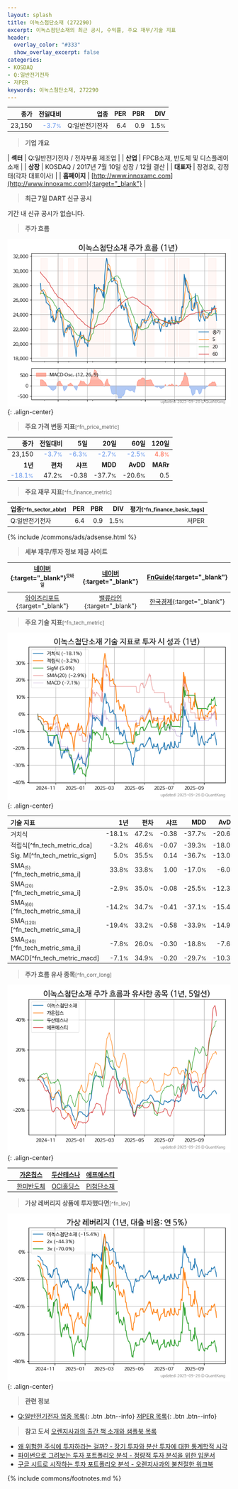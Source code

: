 ```yaml
---
layout: splash
title: 이녹스첨단소재 (272290)
excerpt: 이녹스첨단소재의 최근 공시, 수익률, 주요 재무/기술 지표
header:
  overlay_color: "#333"
  show_overlay_excerpt: false
categories:
- KOSDAQ
- Q:일반전기전자
- 저PER
keywords: 이녹스첨단소재, 272290
---
```


| **종가** | **전일대비** | **업종** | **PER** | **PBR** | **DIV** |
| -------: | -----------: | -------: | ------: | ------: | ------: |
| 23,150 | <span style="color: cornflowerblue">-3.7<small>%</small></span> | Q:일반전기전자 | 6.4 | 0.9 | 1.5<small>%</small> |

<!-- more -->


> **기업 개요**<a id="company"></a>

| <span style="white-space:nowrap;">**섹터**</span> | Q:일반전기전자 / 전자부품 제조업 |
| <span style="white-space:nowrap;">**산업**</span> | FPCB소재, 반도체 및 디스플레이 소재 |
| <span style="white-space:nowrap;">**상장**</span> | KOSDAQ / 2017년 7월 10일 상장 / 12월 결산 |
| <span style="white-space:nowrap;">**대표자**</span> | 장경호, 강정태(각자 대표이사) |
| <span style="white-space:nowrap;">**홈페이지**</span> | [http://www.innoxamc.com](http://www.innoxamc.com){:target="_blank"} |


> **최근 7일 DART 신규 공시**<a id="dart"></a>

기간 내 신규 공시가 없습니다.


> **주가 흐름**<a id="price"></a>

![272290](/stock/images/272290.png){: .align-center}


> **주요 가격 변동 지표**<small>[^fn_price_metric]</small>

| **종가** | **전일대비** | **5일** | **20일** | **60일** | **120일** |
| -------: | -----------: | ------: | -------: | -------: | --------: |
| 23,150 | <span style="color: cornflowerblue">-3.7<small>%</small></span> | <span style="color: cornflowerblue">-6.3<small>%</small></span> | <span style="color: cornflowerblue">-2.7<small>%</small></span> | <span style="color: cornflowerblue">-2.5<small>%</small></span> | <span style="color: tomato">4.8<small>%</small></span> |
| **1년** | **편차** | **샤프** | **MDD** | **AvDD** | **MARr** |
| <span style="color: cornflowerblue">-18.1<small>%</small></span> | 47.2<small>%</small> | -0.38 | -37.7<small>%</small> | -20.6<small>%</small> | 0.5 |


> **주요 재무 지표**<small>[^fn_finance_metric]</small>

| **업종**<small>[^fn_sector_abbr]</small> | **PER** | **PBR** | **DIV** | **평가**<small>[^fn_finance_basic_tags]</small> |
| :--------------------------------------- | ------: | ------: | ------: | ----------------------------------------------: |
| Q:일반전기전자 | 6.4 | 0.9 | 1.5<small>%</small> | 저PER |



{% include /commons/ads/adsense.html %}

> **세부 재무/투자 정보 제공 사이트**

| [네이버](https://m.stock.naver.com/domestic/stock/272290/finance/summary){:target="_blank"}<sup><small>모바일</small></sup> | [네이버](https://finance.naver.com/item/coinfo.naver?code=272290){:target="_blank"} | [FnGuide](https://comp.fnguide.com/SVO2/ASP/SVD_Invest.asp?gicode=A272290&MenuYn=Y){:target="_blank"} |
| :---: | :---: | :---: |
| [와이즈리포트](https://comp.wisereport.co.kr/company/c1040001.aspx?cmp_cd=272290){:target="_blank"} | [밸류라인](https://www.valueline.co.kr/finance/summary/272290){:target="_blank"} | [한국경제](https://markets.hankyung.com/stock/272290/financial-summary){:target="_blank"} |


> **주요 기술 지표**<small>[^fn_tech_metric]</small>


![272290](/stock/images/272290_tech.png){: .align-center}

| **기술 지표** | **1년** | **편차** | **샤프** | **MDD** | **AvDD** |
| :------------ | ------: | -----------: | -------: | ------: | -------: |
| 거치식 | -18.1<small>%</small> | 47.2<small>%</small> | -0.38 | -37.7<small>%</small> | -20.6<small>%</small> |
| 적립식[^fn_tech_metric_dca] | -3.2<small>%</small> | 46.6<small>%</small> | -0.07 | -39.3<small>%</small> | -18.0<small>%</small> |
| Sig. M[^fn_tech_metric_sigm] | 5.0<small>%</small> | 35.5<small>%</small> | 0.14 | -36.7<small>%</small> | -13.0<small>%</small> |
| SMA<small><sub>(5)</sub></small>[^fn_tech_metric_sma_i] | 33.8<small>%</small> | 33.8<small>%</small> | 1.00 | -17.0<small>%</small> | -6.0<small>%</small> |
| SMA<small><sub>(20)</sub></small>[^fn_tech_metric_sma_i] | -2.9<small>%</small> | 35.0<small>%</small> | -0.08 | -25.5<small>%</small> | -12.3<small>%</small> |
| SMA<small><sub>(60)</sub></small>[^fn_tech_metric_sma_i] | -14.2<small>%</small> | 34.7<small>%</small> | -0.41 | -37.1<small>%</small> | -15.4<small>%</small> |
| SMA<small><sub>(120)</sub></small>[^fn_tech_metric_sma_i] | -19.4<small>%</small> | 33.2<small>%</small> | -0.58 | -33.9<small>%</small> | -14.9<small>%</small> |
| SMA<small><sub>(240)</sub></small>[^fn_tech_metric_sma_i] | -7.8<small>%</small> | 26.0<small>%</small> | -0.30 | -18.8<small>%</small> | -7.6<small>%</small> |
| MACD[^fn_tech_metric_macd] | -7.1<small>%</small> | 34.9<small>%</small> | -0.20 | -29.7<small>%</small> | -10.3<small>%</small> |


> **주가 흐름 유사 종목**<a id="corr"></a><small>[^fn_corr_long]</small>

![272290](/stock/images/272290_corr.png){: .align-center}

|       | [가온칩스](/399720/) | [두산테스나](/131970/) | [에프에스티](/036810/) |
| :---: | :------------------------------------: | :------------------------------------: | :------------------------------------: |
|       | [한미반도체](/042700/) | [OCI홀딩스](/010060/) | [PI첨단소재](/178920/) |


> **가상 레버리지 상품에 투자했다면**<a id="2x"></a><small>[^fn_lev]</small>

![272290](/stock/images/272290_2x.png){: .align-center}


> **관련 정보**

- [Q:일반전기전자 업종 목록](/stats/sector/kosdaq_업종_일반전기전자_종목/){: .btn .btn--info} [저PER 목록](/fn/fn_low_per/){: .btn .btn--info}

> **참고 도서** [오렌지사과의 출간 책 소개와 샘플북 목록](https://kongdori.tistory.com/691)

- [왜 위험한 주식에 투자하라는 걸까? - 장기 투자와 분산 투자에 대한 통계학적 시각](https://kongdori.tistory.com/421)
- [파이썬으로 그려보는 투자 포트폴리오 분석  - 정량적 투자 분석을 위한 입문서](https://kongdori.tistory.com/643)
- [구글 시트로 시작하는 투자 포트폴리오 분석 - 오렌지사과의 불친절한 워크북](https://kongdori.tistory.com/449)


{% include commons/footnotes.md %}